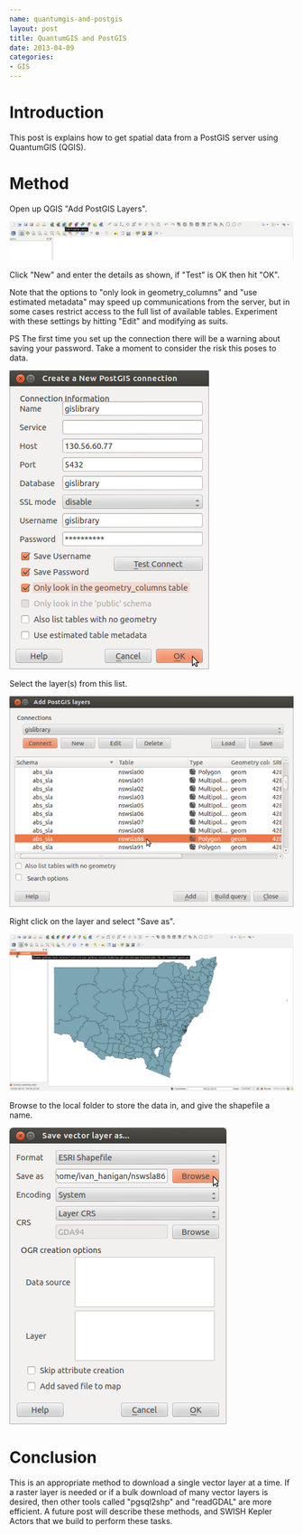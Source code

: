 ```yaml
--- 
name: quantumgis-and-postgis
layout: post
title: QuantumGIS and PostGIS
date: 2013-04-09
categories: 
- GIS
---
```


# Introduction
This post is explains how to get spatial data from a PostGIS server using QuantumGIS (QGIS).

# Method
Open up QGIS "Add PostGIS Layers".

![qgis-postgis](/images/qgis-postgis.png)

Click "New" and enter the details as shown, if "Test" is OK then hit "OK".

Note that the options to "only look in geometry_columns" and "use estimated metadata" may speed up communications from the server, but in some cases restrict access to the full list of available tables.  Experiment with these settings by hitting "Edit" and modifying as suits.

PS The first time you set up the connection there will be a warning about saving your password.  Take a moment to consider the risk this poses to data.

![qgis-postgis-new](/images/qgis-postgis-new.png)

Select the layer(s) from this list.

![qgis-postgis-getdata](/images/qgis-postgis-getdata.png)

Right click on the layer and select "Save as".

![qgis-postgis-saveas1](/images/qgis-postgis-saveas1.png)

Browse to the local folder to store the data in, and give the shapefile a name.

![qgis-postgis-saveas2](/images/qgis-postgis-saveas2.png)

# Conclusion
This is an appropriate method to download a single vector layer at a time.  If a raster layer is needed or if a bulk download of many vector layers is desired, then other tools called "pgsql2shp" and "readGDAL" are more efficient.  A future post will describe these methods, and SWISH Kepler Actors that we build to perform these tasks.
